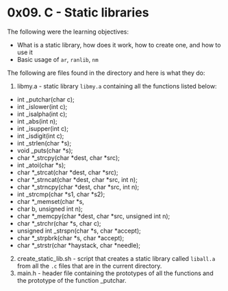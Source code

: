 # 0x09. C - Static libraries
The following were the learning objectives:
-   What is a static library, how does it work, how to create one, and how to use it
-   Basic usage of  `ar`,  `ranlib`,  `nm`

The following are files found in the directory and  here is what they do:
1.  libmy.a - static library `libmy.a` containing all the functions listed below:
 - int _putchar(char c); 
 - int _islower(int c); 
 - int _isalpha(int c); 
 - int _abs(int n); 
 - int _isupper(int c); 
 - int _isdigit(int c); 
 - int _strlen(char *s); 
 - void _puts(char *s); 
 - char *_strcpy(char *dest, char *src); 
 - int _atoi(char *s); 
 - char *_strcat(char *dest, char *src);
 - char *_strncat(char *dest, char *src, int n); 
 - char *_strncpy(char *dest, char *src, int n); 
 - int _strcmp(char *s1, char *s2); 
 - char *_memset(char *s, 
 - char b, unsigned int n); 
 - char *_memcpy(char *dest, char *src, unsigned int n); 
 - char *_strchr(char *s, char c); 
 - unsigned int _strspn(char *s, char *accept); 
 - char *_strpbrk(char *s, char *accept); 
 - char *_strstr(char *haystack, char *needle);
2. create_static_lib.sh - script that creates a static library called `liball.a` from all the `.c` files that are in the current directory.
3. main.h - header file containing the prototypes of all the functions and the prototype of the function _putchar.
